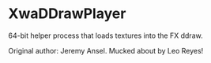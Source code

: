 # XwaDDrawPlayer
64-bit helper process that loads textures into the FX ddraw.

Original author: Jeremy Ansel. Mucked about by Leo Reyes!
